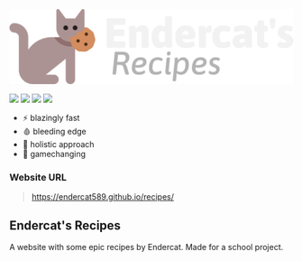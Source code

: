 ![](https://raw.githubusercontent.com/endercat589/recipes/main/images/logo_alt.svg)

![](https://img.shields.io/github/languages/code-size/endercat589/recipes?style=for-the-badge)
![](https://img.shields.io/website?down_color=red&down_message=offline&label=site&style=for-the-badge&up_color=%2366cc00&up_message=online&url=https%3A%2F%2Fendercat589.github.io%2Frecipes%2F)
![](https://img.shields.io/github/license/endercat589/recipes?color=%239966ff&style=for-the-badge)
![](https://img.shields.io/github/deployments/endercat589/recipes/github-pages?label=deployment&style=for-the-badge)

- ⚡ blazingly fast
- 🩸 bleeding edge
- 🌱 holistic approach
- 🤯 gamechanging

### Website URL
> https://endercat589.github.io/recipes/

## Endercat's Recipes
A website with some epic recipes by Endercat. Made for a school project.
